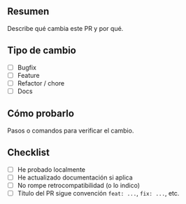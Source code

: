 ## Resumen
Describe qué cambia este PR y por qué.

## Tipo de cambio
- [ ] Bugfix
- [ ] Feature
- [ ] Refactor / chore
- [ ] Docs

## Cómo probarlo
Pasos o comandos para verificar el cambio.

## Checklist
- [ ] He probado localmente
- [ ] He actualizado documentación si aplica
- [ ] No rompe retrocompatibilidad (o lo indico)
- [ ] Título del PR sigue convención `feat: ...`, `fix: ...`, etc.
